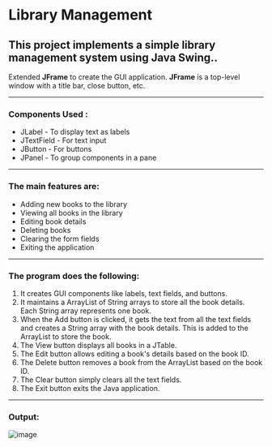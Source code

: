 # Library Management

## **This project implements a simple library management system using Java Swing..**

Extended **JFrame** to create the GUI application. **JFrame** is a top-level window with a title bar, close button, etc.

---

### Components Used **:**

- JLabel - To display text as labels
- JTextField - For text input
- JButton - For buttons
- JPanel - To group components in a pane

---

### **The main features are:**

- Adding new books to the library
- Viewing all books in the library
- Editing book details
- Deleting books
- Clearing the form fields
- Exiting the application

---

### **The program does the following:**

1. It creates GUI components like labels, text fields, and buttons.
2. It maintains a ArrayList of String arrays to store all the book details. Each String array represents one book.
3. When the Add button is clicked, it gets the text from all the text fields and creates a String array with the book details. This is added to the ArrayList to store the book.
4. The View button displays all books in a JTable.
5. The Edit button allows editing a book's details based on the book ID.
6. The Delete button removes a book from the ArrayList based on the book ID.
7. The Clear button simply clears all the text fields.
8. The Exit button exits the Java application.

---

### **Output:** 
![image](https://github.com/UzmahShaikh1506/Library_Management/assets/131281147/cbd736b4-9273-4945-b943-9bea65e2f2a3)

